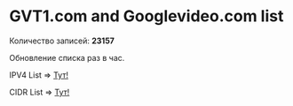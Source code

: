 # GVT1.com and Googlevideo.com list

Количество записей:
**23157**

Обновление списка раз в час.

IPV4 List => [Тут!](https://raw.githubusercontent.com/EikeiDev/youtube_ip_list/refs/heads/main/ipv4_list.txt)

CIDR List => [Тут!](https://raw.githubusercontent.com/EikeiDev/youtube_ip_list/refs/heads/main/cidr4.txt)
